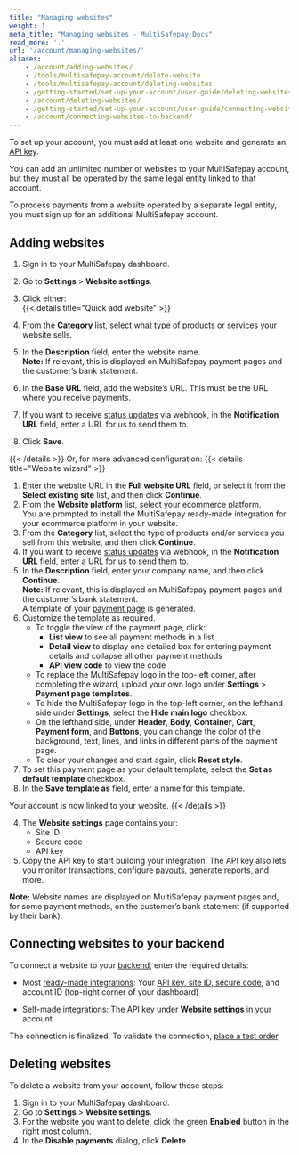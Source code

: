 ```yaml
---
title: "Managing websites"
weight: 1
meta_title: "Managing websites - MultiSafepay Docs"
read_more: '.'
url: '/account/managing-websites/'
aliases:
    - /account/adding-websites/
    - /tools/multisafepay-account/delete-website
    - /tools/multisafepay-account/deleting-websites
    - /getting-started/set-up-your-account/user-guide/deleting-websites/
    - /account/deleting-websites/
    - /getting-started/set-up-your-account/user-guide/connecting-websites-to-your-backend/
    - /account/connecting-websites-to-backend/
---
```


To set up your account, you must add at least one website and generate an [API key](/account/site-id-api-key-secure-code/). 

You can add an unlimited number of websites to your MultiSafepay account, but they must all be operated by the same legal entity linked to that account.

To process payments from a website operated by a separate legal entity, you must sign up for an additional MultiSafepay account.

## Adding websites

1. Sign in to your MultiSafepay dashboard. 
2. Go to **Settings** > **Website settings**.
3. Click either:  
    {{< details title="Quick add website" >}}

1. From the **Category** list, select what type of products or services your website sells.
2. In the **Description** field, enter the website name.  
    **Note:** If relevant, this is displayed on MultiSafepay payment pages and the customer’s bank statement.
3. In the **Base URL** field, add the website’s URL. This must be the URL where you receive payments.
4. If you want to receive [status updates](/about-payments/multisafepay-statuses/) via webhook, in the **Notification URL** field, enter a URL for us to send them to.
5. Click **Save**.

{{< /details >}} 
    Or, for more advanced configuration:
{{< details title="Website wizard" >}}

1. Enter the website URL in the **Full website URL** field, or select it from the **Select existing site** list, and then click **Continue**.
2. From the **Website platform** list, select your ecommerce platform.  
    You are prompted to install the MultiSafepay ready-made integration for your ecommerce platform in your website. 
3. From the **Category** list, select the type of products and/or services you sell from this website, and then click **Continue**.
4. If you want to receive [status updates](/about-payments/multisafepay-statuses/) via webhook, in the **Notification URL** field, enter a URL for us to send them to.
5. In the **Description** field, enter your company name, and then click **Continue**.  
    **Note:** If relevant, this is displayed on MultiSafepay payment pages and the customer’s bank statement.  
    A template of your [payment page](/payment-pages/) is generated.
6. Customize the template as required.  
    - To toggle the view of the payment page, click:
        - **List view** to see all payment methods in a list
        - **Detail view** to display one detailed box for entering payment details and collapse all other payment methods
        - **API view code** to view the code
    - To replace the MultiSafepay logo in the top-left corner, after completing the wizard, upload your own logo under **Settings** > **Payment page templates**.
    - To hide the MultiSafepay logo in the top-left corner, on the lefthand side under **Settings**, select the **Hide main logo** checkbox.
    - On the lefthand side, under **Header**, **Body**, **Container**, **Cart**, **Payment form**, and **Buttons**, you can change the color of the background, text, lines, and links in different parts of the payment page.
    - To clear your changes and start again, click **Reset style**.
7. To set this payment page as your default template, select the **Set as default template** checkbox. 
8. In the **Save template as** field, enter a name for this template.  

Your account is now linked to your website. 
{{< /details >}} 

4. The **Website settings** page contains your:  
    - Site ID
    - Secure code
    - API key
5. Copy the API key to start building your integration. The API key also lets you monitor transactions, configure [payouts](/account/payouts/), generate reports, and more. 

**Note:** Website names are displayed on MultiSafepay payment pages and, for some payment methods, on the customer’s bank statement (if supported by their bank).

## Connecting websites to your backend

To connect a website to your [backend](/glossaries/multisafepay-glossary/#backend), enter the required details: 

- Most [ready-made integrations](/integrations/ecommerce-integrations): Your [API key, site ID, secure code](/account/site-id-api-key-secure-code/), and account ID (top-right corner of your dashboard)  

- Self-made integrations: The API key under **Website settings** in your account

The connection is finalized. To validate the connection, [place a test order](/integrations/testing/).

## Deleting websites

To delete a website from your account, follow these steps:

1. Sign in to your MultiSafepay dashboard.
2. Go to **Settings** > **Website settings**.
3. For the website you want to delete, click the green **Enabled** button in the right most column.
4. In the **Disable payments** dialog, click **Delete**.